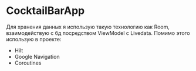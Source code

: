 # CocktailBarApp
Для хранения данных я использую такую технологию как Room, взаимодействую с бд посредством ViewModel с Livedata.
Помимо этого использую в проекте:
- Hilt
- Google Navigation
- Coroutines
